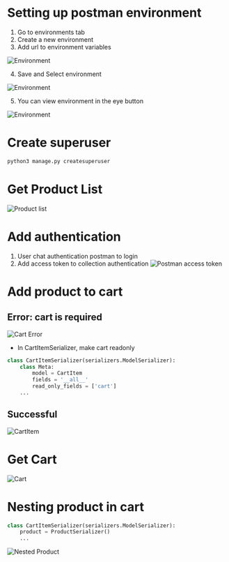 

# Setting up postman environment
1. Go to environments tab
2. Create a new environment 
3. Add url to environment variables

![Environment](./screenshots/postman_create_environment.png)

4. Save and Select environment


![Environment](./screenshots/postman_select_environment.png)

5. You can view environment in the eye button


![Environment](./screenshots/postman_view_environment.png)
# Create superuser
```bash
python3 manage.py createsuperuser
```
# Get Product List
![Product list](./screenshots/product_list.png)


# Add authentication
1. User chat authentication postman to login
2. Add access token to collection authentication
![Postman access token](./screenshots/postman_refresh.png)

# Add product to cart
## Error: cart is required
![Cart Error](./screenshots/cart_readonly_error.png)
* In CartItemSerializer, make cart readonly
```python
class CartItemSerializer(serializers.ModelSerializer):
    class Meta:
        model = CartItem
        fields = '__all__'
        read_only_fields = ['cart']
    ...
```

## Successful
![CartItem](./screenshots/add_to_cart.png)

# Get Cart
![Cart](./screenshots/cart_after_adding.png)


# Nesting product in cart
```python
class CartItemSerializer(serializers.ModelSerializer):
    product = ProductSerializer()
    ...
```
![Nested Product](./screenshots/cart_after_nesting_product.png)
